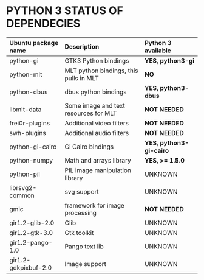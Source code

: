 # PYTHON 3 STATUS OF DEPENDECIES

| **Ubuntu package name** | **Description** | **Python 3 available** |
|:-------------------------------|:----------------|:--------------|
| python-gi | GTK3 Python bindings | **YES, python3-gi**  |
| python-mlt | MLT python bindings, this pulls in MLT | **NO** |
| python-dbus | dbus python bindings | **YES, python3-dbus** |
| libmlt-data | Some image and text resources for MLT |**NOT NEEDED** |
| frei0r-plugins | Additional video filters | **NOT NEEDED** |
| swh-plugins | Additional audio filters | **NOT NEEDED**  |
| python-gi-cairo | Gi Cairo bindings | **YES, python3-gi-cairo** |
| python-numpy | Math and arrays library |  **YES, >= 1.5.0** |
| python-pil | PIL image manipulation library | UNKNOWN |
| librsvg2-common | svg support | UNKNOWN|
| gmic | framework for image processing | **NOT NEEDED**  |
| gir1.2-glib-2.0 | Glib | UNKNOWN|
| gir1.2-gtk-3.0 | Gtk toolkit | UNKNOWN |
| gir1.2-pango-1.0 | Pango text lib | UNKNOWN |
| gir1.2-gdkpixbuf-2.0 | Image support | UNKNOWN |

